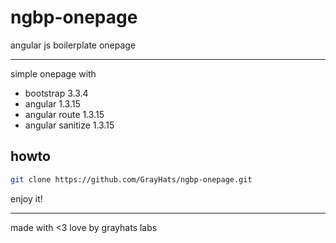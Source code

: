 ngbp-onepage
============

angular js boilerplate onepage

---

simple onepage with
 * bootstrap 3.3.4
 * angular 1.3.15
 * angular route 1.3.15
 * angular sanitize 1.3.15

## howto

```bash
git clone https://github.com/GrayHats/ngbp-onepage.git
```

enjoy it!

---

made with <3 love by grayhats labs
